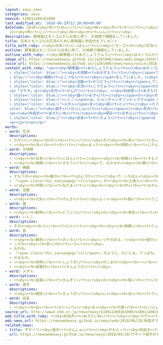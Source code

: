 ```yaml
---
layout: easy_news
categories: easy
newsid: k10011498161000
last_modified_at: '2018-06-29T12:30:00+09:00'
datetime: 2018<ruby>年<rt>ねん</rt></ruby>06<ruby>月<rt>がつ</rt></ruby>29<ruby>日<rt>にち</rt></ruby>
  12<ruby>時<rt>じ</rt></ruby>30<ruby>分<rt>ふん</rt></ruby>
description: 朝青龍はモンゴルから日本に来て、大相撲で横綱をしていました。
title: 日本とモンゴルの交流のために朝青龍に秋田犬をプレゼント
title_with_ruby: <ruby>日本<rt>にっぽん</rt></ruby>とモンゴルの<ruby>交流<rt>こうりゅう</rt></ruby>のために<ruby>朝青龍<rt>あさしょうりゅう</rt></ruby>に<ruby>秋田犬<rt>あきたいぬ</rt></ruby>をプレゼント
outline: 朝青龍はモンゴルから日本に来て、大相撲で横綱をしていました。
outline_with_ruby: <ruby>朝青龍<rt>あさしょうりゅう</rt></ruby>はモンゴルから<ruby>日本<rt>にっぽん</rt></ruby>に<ruby>来<rt>き</rt></ruby>て、<ruby>大相撲<rt>おおずもう</rt></ruby>で<ruby>横綱<rt>よこづな</rt></ruby>をしていました。
image_url: https://newswebeasy.github.io/ja201806/news/web/image/2018/06/28/K10011498161_1806280121_1806280522_01_03.jpg
voice_url: https://newswebeasy.github.io/ja201806/news/easy/voice/2018/06/29/k10011498161000.mp4
content_with_ruby: "<p><ruby>朝青龍<rt>あさしょうりゅう</rt></ruby>はモンゴルから<ruby>日本<rt>にっぽん</rt></ruby>に<ruby>来<rt>き</rt></ruby>て、<span\
  \ style=\"color: blue;\"><ruby>大相撲<rt>おおずもう</rt></ruby></span>で<span style=\"color:\
  \ blue;\"><ruby>横綱<rt>よこづな</rt></ruby></span>をしていました。<ruby>朝青龍<rt>あさしょうりゅう</rt></ruby>は<ruby>今<rt>いま</rt></ruby>、<ruby>日本<rt>にっぽん</rt></ruby>とモンゴルの<ruby>関係<rt>かんけい</rt></ruby>を<ruby>強<rt>つよ</rt></ruby>くするために<span\
  \ style=\"color: blue;\"><ruby>活動<rt>かつどう</rt></ruby></span>しています。</p>\n<p><ruby>秋田犬<rt>あきたいぬ</rt></ruby><ruby>保存<rt>ほぞん</rt></ruby><ruby>会<rt>かい</rt></ruby>は、<ruby>日本<rt>にっぽん</rt></ruby>とモンゴルの<span\
  \ style=\"color: blue;\"><ruby>交流<rt>こうりゅう</rt></ruby></span>のために<ruby>秋田犬<rt>あきたいぬ</rt></ruby>を<ruby>朝青龍<rt>あさしょうりゅう</rt></ruby>にプレゼントしたいと<ruby>言<rt>い</rt></ruby>っていました。<ruby>朝青龍<rt>あさしょうりゅう</rt></ruby>がほしいと<ruby>話<rt>はな</rt></ruby>したため、<ruby>来月<rt>らいげつ</rt></ruby>、「マサオ」という<ruby>名前<rt>なまえ</rt></ruby>の<ruby>犬<rt>いぬ</rt></ruby>をプレゼントすることになりました。</p>\n\
  <p>「マサオ」は<ruby>先月<rt>せんげつ</rt></ruby>、<ruby>秋田県<rt>あきたけん</rt></ruby><ruby>大館市<rt>おおだてし</rt></ruby>で<ruby>生<rt>う</rt></ruby>まれた<span\
  \ style=\"color: blue;\"><ruby>雄<rt>おす</rt></ruby></span>の<ruby>犬<rt>いぬ</rt></ruby>です。「マサオ」の<span\
  \ style=\"color: blue;\">いとこ</span>は、ピョンチャンオリンピックで<span style=\"color: blue;\"><ruby>金<rt>きん</rt></ruby></span><span\
  \ style=\"color: blue;\">メダル</span>を<ruby>取<rt>と</rt></ruby>ったアリーナ・ザギトワ<span style=\"\
  color: blue;\"><ruby>選手<rt>せんしゅ</rt></ruby></span>に<ruby>先月<rt>せんげつ</rt></ruby>プレゼントされた「マサル」です。</p>\n\
  <p><ruby>秋田犬<rt>あきたいぬ</rt></ruby><ruby>保存<rt>ほぞん</rt></ruby><ruby>会<rt>かい</rt></ruby>の<span\
  \ style=\"color: blue;\"><ruby>会長<rt>かいちょう</rt></ruby></span>は「モンゴルと<ruby>日本<rt>にっぽん</rt></ruby>の<ruby>関係<rt>かんけい</rt></ruby>がもっとよくなるために<ruby>手伝<rt>てつだ</rt></ruby>うことができたらうれしいです」と<ruby>話<rt>はな</rt></ruby>しています。</p>\n\
  <p></p>\n<p></p>"
words:
- word: 交流
  descriptions:
  - たがいに<ruby><rb>行</rb><rt>い</rt></ruby>き<ruby><rb>来</rb><rt>き</rt></ruby>すること。<ruby><rb>交</rb><rt>ま</rt></ruby>じり<ruby><rb>合</rb><rt>あ</rt></ruby>うこと。
  - <ruby><rb>決</rb><rt>き</rt></ruby>まった<ruby><rb>時間</rb><rt>じかん</rt></ruby>ごとに、<ruby><rb>流</rb><rt>なが</rt></ruby>れの<ruby><rb>方向</rb><rt>ほうこう</rt></ruby>が<ruby><rb>逆</rb><rt>ぎゃく</rt></ruby>になる<ruby><rb>電流</rb><rt>でんりゅう</rt></ruby>。
- word: 大相撲
  descriptions:
  - <ruby><rb>日本</rb><rt>にほん</rt></ruby><ruby><rb>相撲</rb><rt>すもう</rt></ruby><ruby><rb>協会</rb><rt>きょうかい</rt></ruby>が<ruby><rb>行</rb><rt>おこな</rt></ruby>う<ruby><rb>専門</rb><rt>せんもん</rt></ruby>の<ruby><rb>力士</rb><rt>りきし</rt></ruby>による<ruby><rb>相撲</rb><rt>すもう</rt></ruby>。
  - <ruby><rb>相撲</rb><rt>すもう</rt></ruby>で、なかなか<ruby><rb>勝</rb><rt>か</rt></ruby>ち<ruby><rb>負</rb><rt>ま</rt></ruby>けの<ruby><rb>決</rb><rt>き</rt></ruby>まらない<ruby><rb>力</rb><rt>ちから</rt></ruby>の<ruby><rb>入</rb><rt>はい</rt></ruby>った<ruby><rb>取組</rb><rt>とりくみ</rt></ruby>。
- word: 横綱
  descriptions:
  - すもうの<ruby><rb>番付</rb><rt>ばんづけ</rt></ruby>で、いちばん<ruby><rb>上</rb><rt>うえ</rt></ruby>の<ruby><rb>位</rb><rt>くらい</rt></ruby>。また、その<ruby><rb>力士</rb><rt>りきし</rt></ruby>。
  - 「<span class="dic_sansyogogi">1)</span>」が<ruby><rb>土俵入</rb><rt>どひょうい</rt></ruby>りのときに、<ruby><rb>腰</rb><rt>こし</rt></ruby>にしめる<ruby><rb>太</rb><rt>ふと</rt></ruby>いつな。
  - <ruby><rb>仲間</rb><rt>なかま</rt></ruby>の<ruby><rb>中</rb><rt>なか</rt></ruby>でいちばんすぐれている<ruby><rb>物</rb><rt>もの</rt></ruby>や<ruby><rb>人</rb><rt>ひと</rt></ruby>。
- word: 活動
  descriptions:
  - <ruby><rb>元気</rb><rt>げんき</rt></ruby>よく<ruby><rb>動</rb><rt>うご</rt></ruby>いたり、<ruby><rb>働</rb><rt>はたら</rt></ruby>いたりすること。
- word: 雄
  descriptions:
  - <ruby><rb>動物</rb><rt>どうぶつ</rt></ruby>の<ruby><rb>男性</rb><rt>だんせい</rt></ruby>にあたるもの。
- word: いとこ
  descriptions:
  - その<ruby><rb>人</rb><rt>ひと</rt></ruby>の<ruby><rb>両親</rb><rt>りょうしん</rt></ruby>のきょうだいの<ruby><rb>子</rb><rt>こ</rt></ruby>ども。その<ruby><rb>人</rb><rt>ひと</rt></ruby>からみて「おじさん」「おばさん」の<ruby><rb>子</rb><rt>こ</rt></ruby>どもたちにあたる。
- word: 金
  descriptions:
  - <ruby><rb>黄色</rb><rt>きいろ</rt></ruby>いつやのある、<ruby><rb>値打</rb><rt>ねう</rt></ruby>ちの<ruby><rb>高</rb><rt>たか</rt></ruby>い<ruby><rb>金属</rb><rt>きんぞく</rt></ruby>。こがね。
  - こがね<ruby><rb>色</rb><rt>いろ</rt></ruby>。
  - おかね。
  - 「<span class="dic_sansyogogi">1)</span>」のように、だいじな。りっぱな。
  - かなもの。
  - <ruby><rb>将棋</rb><rt>しょうぎ</rt></ruby>のこまの<ruby><rb>一</rb><rt>ひと</rt></ruby>つ。
  - <ruby><rb>金曜日</rb><rt>きんようび</rt></ruby>。
- word: メダル
  descriptions:
  - <ruby><rb>金属</rb><rt>きんぞく</rt></ruby>の<ruby><rb>板</rb><rt>いた</rt></ruby>に、<ruby><rb>絵</rb><rt>え</rt></ruby>や<ruby><rb>文字</rb><rt>もじ</rt></ruby>などをうきぼりにしたもの。<ruby><rb>記念品</rb><rt>きねんひん</rt></ruby>や<ruby><rb>賞品</rb><rt>しょうひん</rt></ruby>などにする。
- word: 選手
  descriptions:
  - <ruby><rb>競技</rb><rt>きょうぎ</rt></ruby>に<ruby><rb>出</rb><rt>で</rt></ruby>るために<ruby><rb>選</rb><rt>えら</rt></ruby>ばれた<ruby><rb>人</rb><rt>ひと</rt></ruby>。
- word: 会長
  descriptions:
  - <ruby><rb>会</rb><rt>かい</rt></ruby>を<ruby><rb>代表</rb><rt>だいひょう</rt></ruby>する<ruby><rb>人</rb><rt>ひと</rt></ruby>。
source_url: http://www3.nhk.or.jp/news/easy/k10011498161000/k10011498161000.html
web_title_with_ruby: <ruby>秋田犬<rt>あきたいぬ</rt></ruby><ruby>マサル<rt>まさる</rt></ruby>のいとこ「<ruby>マサオ<rt>まさお</rt></ruby>」が<ruby>元横綱<rt>もとよこづな</rt></ruby>の<ruby>朝青龍<rt>あさしょうりゅう</rt></ruby>に
web_news_url: https://newswebeasy.github.io/news/web/2018/06/28/秋田犬マサルのいとこマサオが元横綱の朝青龍に
related_news:
- title: ザギトワ<ruby>選手<rt>せんしゅ</rt></ruby>がもらった<ruby>秋田犬<rt>あきたいぬ</rt></ruby>をインスタグラムで<ruby>見<rt>み</rt></ruby>せる
  url: https://newswebeasy.github.io/news/easy/2018/05/28/ザギトワ選手がもらった秋田犬をインスタグラムで見せる
...
```


